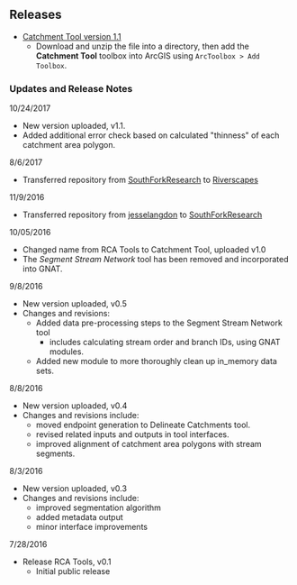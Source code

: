 ## Releases

* [Catchment Tool version 1.1](https://github.com/Riverscapes/CatchmentTool/archive/master.zip)
  * Download and unzip the file into a directory, then add the **Catchment Tool** toolbox into ArcGIS using `ArcToolbox > Add Toolbox`.

### Updates and Release Notes
10/24/2017
* New version uploaded, v1.1. 
* Added additional error check based on calculated "thinness" of each catchment area polygon.

8/6/2017
* Transferred repository from [SouthForkResearch](https://github.com/SouthForkResearch) to [Riverscapes](https://github.com/Riverscapes)

11/9/2016
* Transferred repository from [jesselangdon](https://github.com/jesselangdon) to [SouthForkResearch](https://github.com/SouthForkResearch) 

10/05/2016
* Changed name from RCA Tools to Catchment Tool, uploaded v1.0
* The *Segment Stream Network* tool has been removed and incorporated into GNAT.

9/8/2016
* New version uploaded, v0.5
* Changes and revisions:
  * Added data pre-processing steps to the Segment Stream Network tool
  	* includes calculating stream order and branch IDs, using GNAT modules.
  * Added new module to more thoroughly clean up in_memory data sets.

8/8/2016
* New version uploaded, v0.4
* Changes and revisions include:
  * moved endpoint generation to Delineate Catchments tool. 
  * revised related inputs and outputs in tool interfaces.
  * improved alignment of catchment area polygons with stream segments.

8/3/2016
* New version uploaded, v0.3
* Changes and revisions include:
  * improved segmentation algorithm
  * added metadata output
  * minor interface improvements

7/28/2016
* Release RCA Tools, v0.1
  * Initial public release